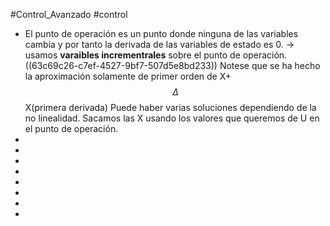 #Control_Avanzado #control 
  
- El punto de operación es un punto donde ninguna de las variables cambia y por tanto  la derivada de las variables de estado es 0. -> usamos **varaibles incrementrales** sobre el punto de operación.
 ((63c69c26-c7ef-4527-9bf7-507d5e8bd233))
 Notese que se ha hecho la aproximación solamente de primer orden de X+$$\Delta$$ X(primera derivada)
 Puede haber varias soluciones dependiendo de la no linealidad.
 Sacamos las X usando los valores que queremos de U en el punto de operación.
-
-
-
-
-
-
-
-
